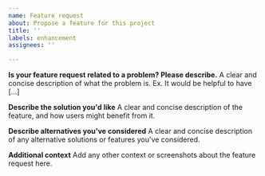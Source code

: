 ```yaml
---
name: Feature request
about: Propose a feature for this project
title: ''
labels: enhancement
assignees: ''

---
```


**Is your feature request related to a problem? Please describe.**
A clear and concise description of what the problem is. Ex. It would be helpful to have [...]

**Describe the solution you'd like**
A clear and concise description of the feature, and how users might benefit from it.

**Describe alternatives you've considered**
A clear and concise description of any alternative solutions or features you've considered.

**Additional context**
Add any other context or screenshots about the feature request here.
